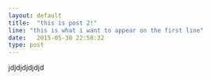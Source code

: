 ```yaml
---
layout: default
title:  "this is post 2!"
line: "this is what i want to appear on the first line"
date:   2015-05-30 22:58:32
type: post
---
```



jdjdjdjdjdjd
